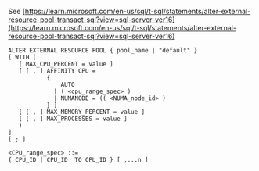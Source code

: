 See [https://learn.microsoft.com/en-us/sql/t-sql/statements/alter-external-resource-pool-transact-sql?view=sql-server-ver16](https://learn.microsoft.com/en-us/sql/t-sql/statements/alter-external-resource-pool-transact-sql?view=sql-server-ver16)
```
ALTER EXTERNAL RESOURCE POOL { pool_name | "default" }
[ WITH (
   [ MAX_CPU_PERCENT = value ]
   [ [ , ] AFFINITY CPU =
           {
               AUTO
             | ( <cpu_range_spec> )
             | NUMANODE = (( <NUMA_node_id> )
           } ]   
   [ [ , ] MAX_MEMORY_PERCENT = value ]
   [ [ , ] MAX_PROCESSES = value ]
   )
]
[ ; ]

<CPU_range_spec> ::=
{ CPU_ID | CPU_ID  TO CPU_ID } [ ,...n ]
```

